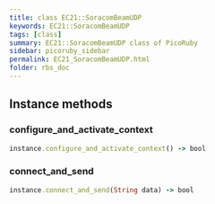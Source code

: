 ```yaml
---
title: class EC21::SoracomBeamUDP
keywords: EC21::SoracomBeamUDP
tags: [class]
summary: EC21::SoracomBeamUDP class of PicoRuby
sidebar: picoruby_sidebar
permalink: EC21_SoracomBeamUDP.html
folder: rbs_doc
---
```

## Instance methods
### configure_and_activate_context

```ruby
instance.configure_and_activate_context() -> bool
```
### connect_and_send

```ruby
instance.connect_and_send(String data) -> bool
```
